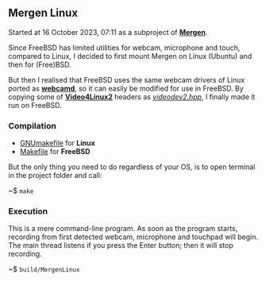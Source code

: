 ## Mergen Linux

Started at 16 October 2023, 07:11 as a subproject of [**Mergen**](https://github.com/fulcrum6378/mergen_android).

Since FreeBSD has limited utilities for webcam, microphone and touch, compared to Linux,
I decided to first mount Mergen on Linux (Ubuntu) and then for (Free)BSD.

But then I realised that FreeBSD uses the same webcam drivers of Linux
ported as [**webcamd**](https://github.com/hselasky/webcamd), so it can easily be modified for use in FreeBSD.
By copying some of [**Video4Linux2**](https://en.wikipedia.org/wiki/Video4Linux) headers
as [*videodev2.hpp*](vis/videodev2.hpp), I finally made it run on FreeBSD.

### Compilation

- [GNUmakefile](GNUmakefile) for **Linux**
- [Makefile](Makefile) for **FreeBSD**

But the only thing you need to do regardless of your OS, is to open terminal in the project folder and call:

~$ `make`

### Execution

This is a mere command-line program. As soon as the program starts,
recording from first detected webcam, microphone and touchpad will begin.
The main thread listens if you press the Enter button; then it will stop recording.

~$ `build/MergenLinux`
